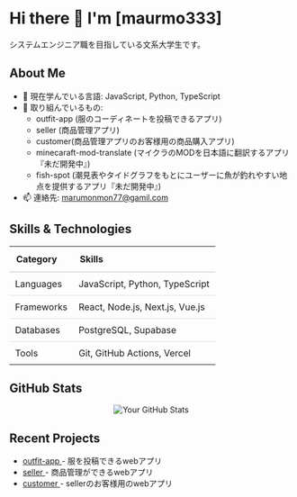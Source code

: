 # Hi there 👋 I'm [maurmo333]
<p>システムエンジニア職を目指している文系大学生です。</p>

## About Me
<ul>
  <li>🌱 現在学んでいる言語: JavaScript, Python, TypeScript</li>
  <li>💼 取り組んでいるもの:
    <ul>
      <li>outfit-app (服のコーディネートを投稿できるアプリ)</li>
      <li>seller (商品管理アプリ)</li>
      <li>customer(商品管理アプリのお客様用の商品購入アプリ)</li>
      <li>minecaraft-mod-translate (マイクラのMODを日本語に翻訳するアプリ『未だ開発中』)</li>
      <li>fish-spot (潮見表やタイドグラフをもとにユーザーに魚が釣れやすい地点を提供するアプリ『未だ開発中』)</li>
    </ul>
  </li>
  <li>📫 連絡先: 
    <a href="mailto:marumonmon77@gamil.com">marumonmon77@gamil.com</a>
  </li>
</ul>

## Skills & Technologies
<table style="width: 100%; border-collapse: collapse;">
  <thead>
    <tr>
      <th style="padding: 12px; border-bottom: 2px solid #ddd; text-align: left;">Category</th>
      <th style="padding: 12px; border-bottom: 2px solid #ddd; text-align: left;">Skills</th>
    </tr>
  </thead>
  <tbody>
    <tr>
      <td style="padding: 10px; border-bottom: 1px solid #ddd;">Languages</td>
      <td style="padding: 10px; border-bottom: 1px solid #ddd;">JavaScript, Python, TypeScript</td>
    </tr>
    <tr>
      <td style="padding: 10px; border-bottom: 1px solid #ddd;">Frameworks</td>
      <td style="padding: 10px; border-bottom: 1px solid #ddd;">React, Node.js, Next.js, Vue.js</td>
    </tr>
    <tr>
      <td style="padding: 10px; border-bottom: 1px solid #ddd;">Databases</td>
      <td style="padding: 10px; border-bottom: 1px solid #ddd;">PostgreSQL, Supabase</td>
    </tr>
    <tr>
      <td style="padding: 10px;">Tools</td>
      <td style="padding: 10px;">Git, GitHub Actions, Vercel</td>
    </tr>
  </tbody>
</table>

## GitHub Stats
<p align="center">
  <img 
    src="https://github-readme-stats.vercel.app/api?username=marumo333&show_icons=true&theme=radical" 
    alt="Your GitHub Stats" 
  />
</p>

## Recent Projects
<ul>
  <li>
    <a href="https://outfitapp-delta.vercel.app/">
      outfit-app
    </a>
    - 服を投稿できるwebアプリ
  </li>
  <li>
    <a href="https://seller-weld.vercel.app/">
      seller
    </a>
    - 商品管理ができるwebアプリ
  </li>
  <li>
    <a href="https://customer-gamma-one.vercel.app/">
      customer
    </a>
    - sellerのお客様用のwebアプリ
  </li>
</ul>


